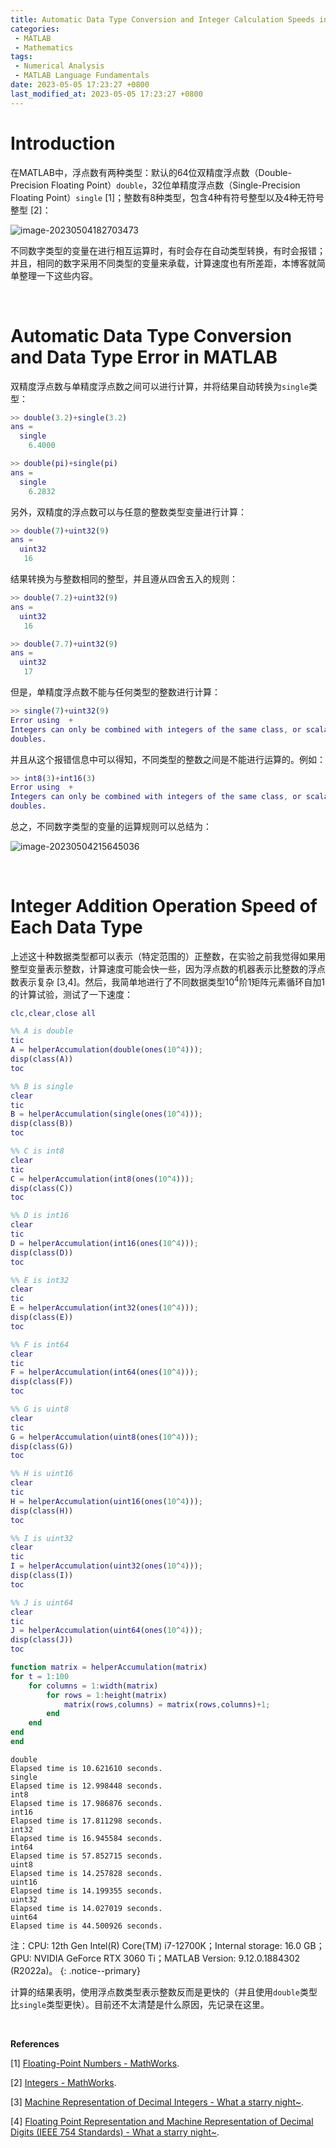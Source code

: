 ```yaml
---
title: Automatic Data Type Conversion and Integer Calculation Speeds in MATLAB
categories: 
 - MATLAB
 - Mathematics
tags:
 - Numerical Analysis
 - MATLAB Language Fundamentals
date: 2023-05-05 17:23:27 +0800
last_modified_at: 2023-05-05 17:23:27 +0800
---
```


# Introduction

在MATLAB中，浮点数有两种类型：默认的64位双精度浮点数（Double-Precision Floating Point）`double`，32位单精度浮点数（Single-Precision Floating Point）`single` [1]；整数有8种类型，包含4种有符号整型以及4种无符号整型 [2]：

![image-20230504182703473](https://github.com/HelloWorld-1017/blog-images/blob/main/migration/imgpersonal/image-20230504182703473.png?raw=true)

不同数字类型的变量在进行相互运算时，有时会存在自动类型转换，有时会报错；并且，相同的数字采用不同类型的变量来承载，计算速度也有所差距，本博客就简单整理一下这些内容。

<br>

# Automatic Data Type Conversion and Data Type Error in MATLAB

双精度浮点数与单精度浮点数之间可以进行计算，并将结果自动转换为`single`类型：

```matlab
>> double(3.2)+single(3.2)
ans =
  single
    6.4000
```

```matlab
>> double(pi)+single(pi)
ans =
  single
    6.2832
```

另外，双精度的浮点数可以与任意的整数类型变量进行计算：

```matlab
>> double(7)+uint32(9)
ans =
  uint32
   16
```

结果转换为与整数相同的整型，并且遵从四舍五入的规则：

```matlab
>> double(7.2)+uint32(9)
ans =
  uint32
   16
```

```matlab
>> double(7.7)+uint32(9)
ans =
  uint32
   17
```

但是，单精度浮点数不能与任何类型的整数进行计算：

```matlab
>> single(7)+uint32(9)
Error using  + 
Integers can only be combined with integers of the same class, or scalar
doubles.
```

并且从这个报错信息中可以得知，不同类型的整数之间是不能进行运算的。例如：

```matlab
>> int8(3)+int16(3)
Error using  + 
Integers can only be combined with integers of the same class, or scalar
doubles.
```

总之，不同数字类型的变量的运算规则可以总结为：

![image-20230504215645036](https://github.com/HelloWorld-1017/blog-images/blob/main/migration/imgpersonal/image-20230504215645036.png?raw=true)

<br>

# Integer Addition Operation Speed of Each Data Type

上述这十种数据类型都可以表示（特定范围的）正整数，在实验之前我觉得如果用整型变量表示整数，计算速度可能会快一些，因为浮点数的机器表示比整数的浮点数表示复杂 [3,4]。然后，我简单地进行了不同数据类型$10^4$阶$1$矩阵元素循环自加1的计算试验，测试了一下速度：

```matlab
clc,clear,close all

%% A is double
tic
A = helperAccumulation(double(ones(10^4)));
disp(class(A))
toc

%% B is single
clear
tic
B = helperAccumulation(single(ones(10^4)));
disp(class(B))
toc

%% C is int8
clear
tic
C = helperAccumulation(int8(ones(10^4)));
disp(class(C))
toc

%% D is int16
clear
tic
D = helperAccumulation(int16(ones(10^4)));
disp(class(D))
toc

%% E is int32
clear
tic
E = helperAccumulation(int32(ones(10^4)));
disp(class(E))
toc

%% F is int64
clear
tic
F = helperAccumulation(int64(ones(10^4)));
disp(class(F))
toc

%% G is uint8
clear
tic
G = helperAccumulation(uint8(ones(10^4)));
disp(class(G))
toc

%% H is uint16
clear
tic
H = helperAccumulation(uint16(ones(10^4)));
disp(class(H))
toc

%% I is uint32
clear
tic
I = helperAccumulation(uint32(ones(10^4)));
disp(class(I))
toc

%% J is uint64
clear
tic
J = helperAccumulation(uint64(ones(10^4)));
disp(class(J))
toc

function matrix = helperAccumulation(matrix)
for t = 1:100
    for columns = 1:width(matrix)
        for rows = 1:height(matrix)
            matrix(rows,columns) = matrix(rows,columns)+1;
        end
    end
end
end
```

```
double
Elapsed time is 10.621610 seconds.
single
Elapsed time is 12.998448 seconds.
int8
Elapsed time is 17.986876 seconds.
int16
Elapsed time is 17.811298 seconds.
int32
Elapsed time is 16.945584 seconds.
int64
Elapsed time is 57.852715 seconds.
uint8
Elapsed time is 14.257828 seconds.
uint16
Elapsed time is 14.199355 seconds.
uint32
Elapsed time is 14.027019 seconds.
uint64
Elapsed time is 44.500926 seconds.
```

注：CPU: 12th Gen Intel(R) Core(TM) i7-12700K；Internal storage: 16.0 GB；GPU: NVIDIA GeForce RTX 3060 Ti；MATLAB Version: 9.12.0.1884302 (R2022a)。
{: .notice--primary}

计算的结果表明，使用浮点数类型表示整数反而是更快的（并且使用`double`类型比`single`类型更快）。目前还不太清楚是什么原因，先记录在这里。

<br>

**References**

[1] [Floating-Point Numbers - MathWorks](https://ww2.mathworks.cn/help/matlab/matlab_prog/floating-point-numbers.html).

[2] [Integers - MathWorks](https://ww2.mathworks.cn/help/matlab/matlab_prog/integers.html).

[3] [Machine Representation of Decimal Integers - What a starry night~](http://ma1017.github.io/mathematics/matlab/Machine-Representation-of-Decimal-Integers/).

[4] [Floating Point Representation and Machine Representation of Decimal Digits (IEEE 754 Standards) - What a starry night~](http://ma1017.github.io/mathematics/matlab/Floating-Point-Arithmetic/).